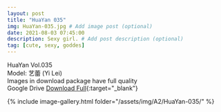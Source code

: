 ```yaml
---
layout: post
title: "HuaYan 035"
img: HuaYan-035.jpg # Add image post (optional)
date: 2021-08-03 07:45:00
description: Sexy girl. # Add post description (optional)
tag: [cute, sexy, goddes]
---
```

HuaYan Vol.035  
Model: 艺蕾 (Yi Lei)     
Images in download package have full quality                    
Google Drive [Download Full](http://gestyy.com/eoFKdt){:target="_blank"}

{% include image-gallery.html folder="/assets/img/A2/HuaYan-035/" %}

